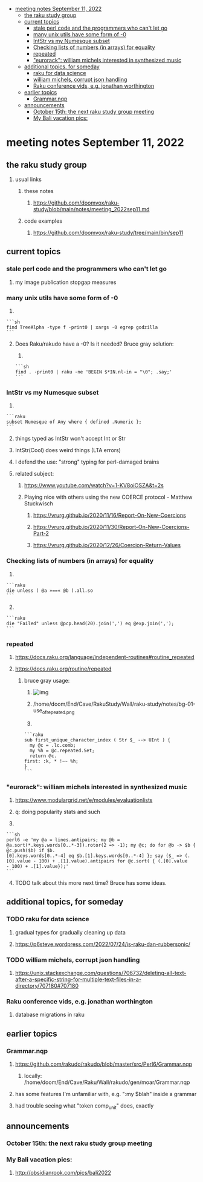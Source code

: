 - [meeting notes September 11, 2022](#org04e8a1c)
  - [the raku study group](#org51c0d76)
  - [current topics](#orge739c04)
    - [stale perl code and the programmers who can't let go](#org0164ca8)
    - [many unix utils have some form of -0](#org8a36036)
    - [IntStr vs my Numesque subset](#org9ba9efa)
    - [Checking lists of numbers (in arrays) for equality](#org1d78e06)
    - [repeated](#org6e10432)
    - ["eurorack": william michels interested in synthesized music](#org335886c)
  - [additional topics, for someday](#orgd62788e)
    - [raku for data science](#orgc3dc509)
    - [william michels, corrupt json handling](#orgbac62d9)
    - [Raku conference vids, e.g. jonathan worthington](#org0ea53d9)
  - [earlier topics](#orgb4530de)
    - [Grammar.nqp](#orge89b7b7)
  - [announcements](#org5c96b6e)
    - [October 15th: the next raku study group meeting](#org9ce6766)
    - [My Bali vacation pics:](#orge8a2513)


<a id="org04e8a1c"></a>

# meeting notes September 11, 2022


<a id="org51c0d76"></a>

## the raku study group

1.  usual links

    1.  these notes
    
        1.  <https://github.com/doomvox/raku-study/blob/main/notes/meeting_2022sep11.md>
    
    2.  code examples
    
        1.  <https://github.com/doomvox/raku-study/tree/main/bin/sep11>


<a id="orge739c04"></a>

## current topics


<a id="org0164ca8"></a>

### stale perl code and the programmers who can't let go

1.  my image publication stopgap measures


<a id="org8a36036"></a>

### many unix utils have some form of -0

1.  

    ```sh
    find TreeAlpha -type f -print0 | xargs -0 egrep godzilla
    ```

2.  Does Raku/rakudo have a -0? Is it needed? Bruce gray solution:

    1.  
    
        ```sh
        find . -print0 | raku -ne 'BEGIN $*IN.nl-in = "\0"; .say;'
        ```


<a id="org9ba9efa"></a>

### IntStr vs my Numesque subset

1.  

    ```raku
    subset Numesque of Any where { defined .Numeric };
    ```

2.  things typed as IntStr won't accept Int or Str

3.  IntStr(Cool) does weird things (LTA errors)

4.  I defend the use: "strong" typing for perl-damaged brains

5.  related subject:

    1.  <https://www.youtube.com/watch?v=1-KV8oiOSZA&t=2s>
    
    2.  Playing nice with others using the new COERCE protocol - Matthew Stuckwisch
    
        1.  <https://vrurg.github.io/2020/11/16/Report-On-New-Coercions>
        
        2.  <https://vrurg.github.io/2020/11/30/Report-On-New-Coercions-Part-2>
        
        3.  <https://vrurg.github.io/2020/12/26/Coercion-Return-Values>


<a id="org1d78e06"></a>

### Checking lists of numbers (in arrays) for equality

1.  

    ```raku
    die unless ( @a »==« @b ).all.so
    ```

2.  

    ```raku
    die "Failed" unless @pcp.head(20).join(',') eq @exp.join(',');
    ```


<a id="org6e10432"></a>

### repeated

1.  <https://docs.raku.org/language/independent-routines#routine_repeated>

2.  <https://docs.raku.org/routine/repeated>

    1.  bruce gray usage:
    
        1.  ![img](https://github.com/doomvox/raku-study/notes/bg-01-use_of_repeated.png)
        
        2.  /home/doom/End/Cave/RakuStudy/Wall/raku-study/notes/bg-01-use<sub>of</sub><sub>repeated.png</sub>
        
        3.  
        
            ```raku
            sub first_unique_character_index ( Str $_ --> UInt ) { 
              my @c = .lc.comb;
              my %h = @c.repeated.Set;
              return @c.
            first: :k, * !~~ %h;
            }
            ```


<a id="org335886c"></a>

### "eurorack": william michels interested in synthesized music

1.  <https://www.modulargrid.net/e/modules/evaluationlists>

2.  q: doing popularity stats and such

3.  

    ```sh
    perl6 -e 'my @a = lines.antipairs; my @b = @a.sort(*.keys.words[0..*-3]).rotor(2 => -1); my @c; do for @b -> $b { @c.push($b) if $b.
    [0].keys.words[0..*-4] eq $b.[1].keys.words[0..*-4] }; say ($_ => (.[0].value - 100) + .[1].value).antipairs for @c.sort( { (.[0].value
    - 100) + .[1].value});'
    ```

4.  TODO talk about this more next time?  Bruce has some ideas.


<a id="orgd62788e"></a>

## additional topics, for someday


<a id="orgc3dc509"></a>

### TODO raku for data science

1.  gradual types for gradually cleaning up data

2.  <https://p6steve.wordpress.com/2022/07/24/is-raku-dan-rubbersonic/>


<a id="orgbac62d9"></a>

### TODO william michels, corrupt json handling

1.  <https://unix.stackexchange.com/questions/706732/deleting-all-text-after-a-specific-string-for-multiple-text-files-in-a-directory/707180#707180>


<a id="org0ea53d9"></a>

### Raku conference vids, e.g. jonathan worthington

1.  database migrations in raku


<a id="orgb4530de"></a>

## earlier topics


<a id="orge89b7b7"></a>

### Grammar.nqp

1.  <https://github.com/rakudo/rakudo/blob/master/src/Perl6/Grammar.nqp>

    1.  locally: /home/doom/End/Cave/Raku/Wall/rakudo/gen/moar/Grammar.nqp

2.  has some features I'm unfamiliar with, e.g. ":my $blah" inside a grammar

3.  had trouble seeing what "token comp<sub>unit</sub>" does, exactly


<a id="org5c96b6e"></a>

## announcements


<a id="org9ce6766"></a>

### October 15th: the next raku study group meeting


<a id="orge8a2513"></a>

### My Bali vacation pics:

1.  <http://obsidianrook.com/pics/bali2022>
